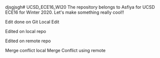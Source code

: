 djsgjsgh# UCSD_ECE16_WI20
The repository belongs to Asfiya for UCSD ECE16 for Winter 2020.
Let's make something really cool!!

Edit done on Git
Local Edit


Edited on local repo

Edited on remote repo


Merge conflict local Merge Conflict using remote
